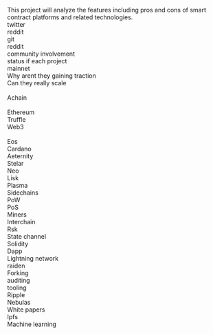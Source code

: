 This project will analyze the features including pros and cons of smart contract platforms and related technologies.
<br/>
twitter
<br/>
reddit
<br/>
git
<br/>
reddit
<br/>
community involvement
<br/>
status if each project
<br/>
mainnet
<br/>
Why arent they gaining traction
<br/>
Can they really scale
<br/>
<br/>
Achain
<br/>
<br/>
Ethereum
<br/>
Truffle
<br/>
Web3
<br/>
<br/>
Eos
<br/>
Cardano
<br/>
Aeternity
<br/>
Stelar
<br/>
Neo
<br/>
Lisk
<br/>
Plasma
<br/>
Sidechains
<br/>
PoW
<br/>
PoS
<br/>
Miners
<br/>
Interchain
<br/>
Rsk
<br/>
State channel
<br/>
Solidity
<br/>
Dapp
<br/>
Lightning network
<br/>
raiden
<br/>
Forking
<br/>
auditing
<br/>
tooling
<br/>
Ripple
<br/>
Nebulas
<br/>
White papers
<br/>
Ipfs
<br/>
Machine learning